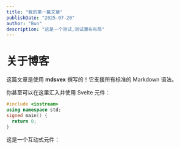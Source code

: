 ```yaml
---
title: "我的第一篇文章"
publishDate: "2025-07-20"
author: "Bun"
description: "这是一个测试,测试瀑布布局"
---
```


# 关于博客

这篇文章是使用 **mdsvex** 撰写的！它支援所有标准的 Markdown 语法。

你甚至可以在这里汇入并使用 Svelte 元件：


```c++
#include <iostream>
using namespace std;
signed main() {
  return 0;
}
```




<script lang="ts">
  import Counter from '$lib/components/Counter.svelte'; // 假设你有一个计数器元件
</script>

这是一个互动式元件：
<Counter /> 

<!-- 
<script lang="ts">
  // import Counter from '$lib/components/Counter.svelte'; // 假设你有一个计数器元件
</script>

这是一个互动式元件：
<Counter /> -->